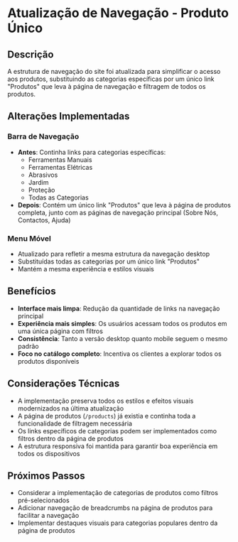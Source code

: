 # Atualização de Navegação - Produto Único

## Descrição
A estrutura de navegação do site foi atualizada para simplificar o acesso aos produtos, substituindo as categorias específicas por um único link "Produtos" que leva à página de navegação e filtragem de todos os produtos.

## Alterações Implementadas

### Barra de Navegação
- **Antes**: Continha links para categorias específicas:
  - Ferramentas Manuais
  - Ferramentas Elétricas
  - Abrasivos
  - Jardim
  - Proteção
  - Todas as Categorias
- **Depois**: Contém um único link "Produtos" que leva à página de produtos completa, junto com as páginas de navegação principal (Sobre Nós, Contactos, Ajuda)

### Menu Móvel
- Atualizado para refletir a mesma estrutura da navegação desktop
- Substituídas todas as categorias por um único link "Produtos"
- Mantém a mesma experiência e estilos visuais

## Benefícios
- **Interface mais limpa**: Redução da quantidade de links na navegação principal
- **Experiência mais simples**: Os usuários acessam todos os produtos em uma única página com filtros
- **Consistência**: Tanto a versão desktop quanto mobile seguem o mesmo padrão
- **Foco no catálogo completo**: Incentiva os clientes a explorar todos os produtos disponíveis

## Considerações Técnicas
- A implementação preserva todos os estilos e efeitos visuais modernizados na última atualização
- A página de produtos (`/products`) já existia e continha toda a funcionalidade de filtragem necessária
- Os links específicos de categorias podem ser implementados como filtros dentro da página de produtos
- A estrutura responsiva foi mantida para garantir boa experiência em todos os dispositivos

## Próximos Passos
- Considerar a implementação de categorias de produtos como filtros pré-selecionados
- Adicionar navegação de breadcrumbs na página de produtos para facilitar a navegação
- Implementar destaques visuais para categorias populares dentro da página de produtos 
